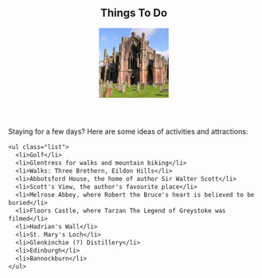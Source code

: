 <section id="things-to-do">
  <header>
    <h2 class="section-title">Things To Do</h2>
    <figure class="avatar">
      <img src="images/content-melrose-abbey.jpg" width="140" height="140" alt=""/>
    </figure>
  </header>
  <div class="section-content">
    <p>Staying for a few days? Here are some ideas of activities and attractions:</p>
    
    <ul class="list">
      <li>Golf</li>
      <li>Glentress for walks and mountain biking</li>
      <li>Walks: Three Brethern, Eildon Hills</li>
      <li>Abbotsford House, the home of author Sir Walter Scott</li>
      <li>Scott's View, the author's favourite place</li>
      <li>Melrose Abbey, where Robert the Bruce's heart is believed to be buried</li>
      <li>Floors Castle, where Tarzan The Legend of Greystoke was filmed</li>
      <li>Hadrian's Wall</li>
      <li>St. Mary's Loch</li>
      <li>Glenkinchie (?) Distillery</li>
      <li>Edinburgh</li>
      <li>Bannockburn</li>
    </ul>
  </div>
</section>
